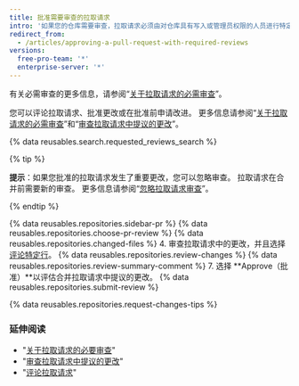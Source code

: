 ```yaml
---
title: 批准需要审查的拉取请求
intro: '如果您的仓库需要审查，拉取请求必须由对仓库具有写入或管理员权限的人员进行特定数量的批准审查，然后才可合并。'
redirect_from:
  - /articles/approving-a-pull-request-with-required-reviews
versions:
  free-pro-team: '*'
  enterprise-server: '*'
---
```


有关必需审查的更多信息，请参阅“[关于拉取请求的必需审查](/articles/about-required-reviews-for-pull-requests)”。

您可以评论拉取请求、批准更改或在批准前申请改进。 更多信息请参阅“[关于拉取请求的必需审查](/articles/about-required-reviews-for-pull-requests)”和“[审查拉取请求中提议的更改](/articles/reviewing-proposed-changes-in-a-pull-request)”。

{% data reusables.search.requested_reviews_search %}

{% tip %}

**提示**：如果您批准的拉取请求发生了重要更改，您可以忽略审查。 拉取请求在合并前需要新的审查。 更多信息请参阅“[忽略拉取请求审查](/articles/dismissing-a-pull-request-review)”。

{% endtip %}

{% data reusables.repositories.sidebar-pr %}
{% data reusables.repositories.choose-pr-review %}
{% data reusables.repositories.changed-files %}
4. 审查拉取请求中的更改，并且选择[评论特定行](/articles/reviewing-proposed-changes-in-a-pull-request/#starting-a-review)。
{% data reusables.repositories.review-changes %}
{% data reusables.repositories.review-summary-comment %}
7. 选择 **Approve（批准）**以评估合并拉取请求中提议的更改。
{% data reusables.repositories.submit-review %}

{% data reusables.repositories.request-changes-tips %}

### 延伸阅读

- "[关于拉取请求的必要审查](/articles/about-required-reviews-for-pull-requests)"
- "[审查拉取请求中提议的更改](/articles/reviewing-proposed-changes-in-a-pull-request)"
- "[评论拉取请求](/articles/commenting-on-a-pull-request)"
